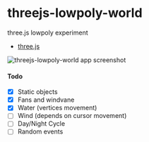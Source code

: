 # threejs-lowpoly-world
three.js lowpoly experiment


* [three.js](https://threejs.org/)


![threejs-lowpoly-world app screenshot](https://image.ibb.co/hTWoqb/threejs_lowpoly_world.jpg)


#### Todo
- [x] Static objects
- [x] Fans and windvane
- [x] Water (vertices movement)
- [ ] Wind (depends on cursor movement)
- [ ] Day/Night Cycle
- [ ] Random events